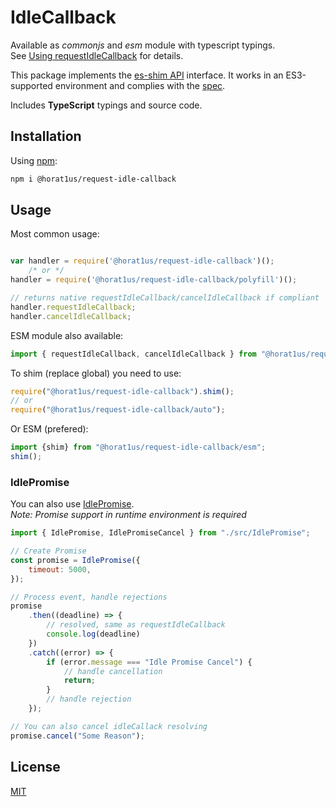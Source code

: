 # IdleCallback

Available as *commonjs* and *esm* module with typescript typings.  
See [Using requestIdleCallback](https://developers.google.com/web/updates/2015/08/using-requestidlecallback)
for details.

This package implements the [es-shim API](https://github.com/es-shims/api) interface. It works in an ES3-supported environment and complies with the [spec](http://www.ecma-international.org/ecma-262/6.0/).

Includes **TypeScript** typings and source code.

## Installation
Using [npm](https//npmjs.com/package/@horat1us/request-idle-callback):
```bash
npm i @horat1us/request-idle-callback
```

## Usage
Most common usage:
```javascript

var handler = require('@horat1us/request-idle-callback')();
	/* or */
handler = require('@horat1us/request-idle-callback/polyfill')(); 

// returns native requestIdleCallback/cancelIdleCallback if compliant
handler.requestIdleCallback;
handler.cancelIdleCallback;
```
ESM module also available:
```javascript
import { requestIdleCallback, cancelIdleCallback } from "@horat1us/request-idle-callback"
```

To shim (replace global) you need to use:
```javascript
require("@horat1us/request-idle-callback").shim();
// or
require("@horat1us/request-idle-callback/auto");
```
Or ESM (prefered):
```javascript
import {shim} from "@horat1us/request-idle-callback/esm";
shim();
```

### IdlePromise
You can also use [IdlePromise](./src/IdlePromise.ts).  
*Note: Promise support in runtime environment is required*
```javascript
import { IdlePromise, IdlePromiseCancel } from "./src/IdlePromise";

// Create Promise
const promise = IdlePromise({
    timeout: 5000,
});

// Process event, handle rejections
promise
    .then((deadline) => {
        // resolved, same as requestIdleCallback
        console.log(deadline)
    })
    .catch((error) => {
        if (error.message === "Idle Promise Cancel") {
            // handle cancellation
            return;
        }
        // handle rejection
    });

// You can also cancel idleCallack resolving
promise.cancel("Some Reason");
```

## License
[MIT](./LICENSE)
